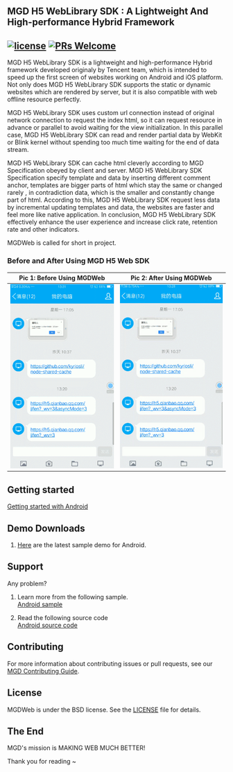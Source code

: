 ## MGD H5 WebLibrary SDK : A Lightweight And High-performance Hybrid Framework
[![license](http://img.shields.io/badge/license-BSD3-brightgreen.svg?style=flat)](https://github.com/jbr-madgamingdev/MGDH5WebLibrary/blob/master/LICENSE)
[![PRs Welcome](https://img.shields.io/badge/PRs-welcome-brightgreen.svg)](https://github.com/jbr-madgamingdev/MGDH5WebLibrary/pulls)
---

 MGD H5 WebLibrary SDK is a lightweight and high-performance Hybrid framework developed originaly by Tencent team,  which is intended to speed up the first screen of websites working on Android and iOS platform.
 Not only does MGD H5 WebLibrary SDK supports the static or dynamic websites which are rendered by server, but it is also compatible with web offline resource perfectly. 

 MGD H5 WebLibrary SDK uses custom url connection instead of original network connection to request the index html, so it can request resource in advance or parallel to avoid waiting for the view initialization.
 In this parallel case, MGD H5 WebLibrary SDK can read and render partial data by WebKit or Blink kernel without spending too much time waiting for the end of data stream.

 MGD H5 WebLibrary SDK can cache html cleverly according to MGD Specification obeyed by client and server.
 MGD H5 WebLibrary SDK Specification specify template and data by inserting different comment anchor, templates are bigger parts of html which stay the same or changed rarely , in contradiction data, which is the smaller and constantly change part of html.
 According to this, MGD H5 WebLibrary SDK request less data by incremental updating templates and data, the websites are faster and feel more like native application.
 In conclusion, MGD H5 WebLibrary SDK effectively enhance the user experience and increase click rate, retention rate and other indicators.

 MGDWeb is called for short in project.

### Before and After Using MGD H5 Web SDK

Pic 1: Before Using MGDWeb |  Pic 2: After Using MGDWeb
:-------------------------:|:-------------------------:
![default mode][1]  |  ![MGDWeb mode][2]

## Getting started

[Getting started with Android](https://github.com/jbr-madgamingdev/MGDH5WebLibrary/blob/master/sample/README.md)

## Demo Downloads
1. [Here](https://github.com/jbr-madgamingdev/MGDH5WebLibrary/releases) are the latest sample demo for Android.


## Support
Any problem?

1. Learn more from the following sample. </br>
[Android sample](https://github.com/jbr-madgamingdev/MGDH5WebLibrary/tree/master/sample)  </br>

2. Read the following source code </br>
[Android source code](https://github.com/jbr-madgamingdev/MGDH5WebLibrary/tree/master/sdk) </br>


## Contributing
For more information about contributing issues or pull requests, see our [MGD Contributing Guide](https://github.com/jbr-madgamingdev/MGDH5WebLibrary/blob/master/CONTRIBUTING.md).

## License
MGDWeb is under the BSD license. See the [LICENSE](https://github.com/jbr-madgamingdev/MGDH5WebLibrary/blob/master/LICENSE) file for details.

## The End

MGD's mission is MAKING WEB MUCH BETTER!

[1]: https://github.com/jbr-madgamingdev/MGDH5WebLibrary/blob/master/assets/mgdweb_before.gif
[2]: https://github.com/jbr-madgamingdev/MGDH5WebLibrary/blob/master/assets/mgdweb_after.gif

Thank you for reading ~
